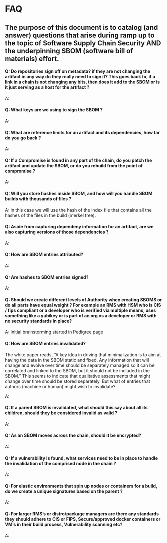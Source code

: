 # FAQ

## The purpose of this document is to catalog (and answer) questions that arise during ramp up to the topic of Software Supply Chain Security AND the underpinning SBOM (software bill of materials) effort. 

#### Q: Do repositories sign off on metadata? if they are not changing the artifact in any way do they really need to sign it?  This goes back to, if a link in a chain is not changing any bits, then does it add to the SBOM or is it just serving as a host for the artifact ?
 
A:

#### Q: What keys are we using to sign the SBOM ?

A:

#### Q: What are reference limits for an artifact and its dependencies, how far do you go back ?

A:

#### Q: If a Compromise is found in any part of the chain, do you patch the artifact and update the SBOM, or do you rebuild from the point of compromise ?

A: 

#### Q: Will you store hashes inside SBOM, and how will you handle SBOM builds with thousands of files ?

A: In this case we will use the hash of the index file that contains all the hashes of the files in the build (merkel tree).


#### Q: Aside from capturing dependeny information for an artifact, are we also capturing versions of those dependencies ?

A:


#### Q: How are SBOM entries attributed? 

A: 
 
#### Q: Are hashes to SBOM entries signed? 

A: 
 
#### Q:  Should we create different levels of Authority when creating SBOMS  or do all parts have equal weight ?  For example an RMS with HSM who is CIS / fips compliant or a developer who is verified via multiple means, uses something like a yubikey or is part of an org vs a developer or RMS with no security standards in place? 

A:  Initial brainstorming started in Pedigree page
 
#### Q: How are SBOM entries invalidated?  
The white paper reads, “A key idea in driving that minimalization is to aim at having the data in the SBOM static and fixed. Any information that will change and evolve over time should be separately managed so it can be correlated and linked to the SBOM, but it should not be included in the SBOM.” This seems to indicate that qualitative assessments that might change over time should be stored separately. But what of entries that authors (machine or human) might wish to invalidate? 

A:  

#### Q: If a parent SBOM is invalidated, what should this say about all its children, should they be considered invalid as valid ?

A:
 
#### Q: As an SBOM moves across the chain, should it be encrypted? 

A: 
 
#### Q: If a vulnerability is found, what services need to be in place to handle the invalidation of the comprised node in the chain ? 

A: 
 
#### Q: For elastic environments that spin up nodes or containers for a build, do we create a unique signatures based on the parent ? 

A: 
 
#### Q: For larger RMS’s or distro/package managers are there any standards they should adhere to CIS or FIPS, Secure/approved docker containers or VM’s in their build process, Vulnerability scanning etc? 

A:  
 
